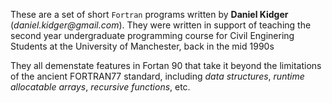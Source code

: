 These are a set of short `Fortran` programs written by __Daniel Kidger__ (_daniel.kidger@gmail.com_).
They were written in support of teaching the second year undergraduate programming course for Civil Enginering Students at the University of Manchester, back in the mid 1990s

They all demenstate features in Fortan 90 that take it beyond the limitations of the ancient FORTRAN77 standard, including
_data structures_, _runtime allocatable arrays_, _recursive functions_, etc.
